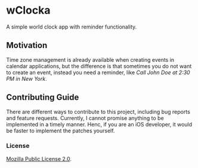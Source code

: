 # wClocka
A simple world clock app with reminder functionality.

## Motivation
Time zone management is already available when creating events in calendar applications, but the difference is that sometimes you do not want to create an event, instead you need a reminder, like *Call John Doe at 2:30 PM in New York*.

## Contributing Guide
There are different ways to contribute to this project, including bug reports and feature requests. Currently, I cannot promise anything to be implemented in a timely manner. Henc, if you are an iOS developer, it would be faster to implement the patches yourself.

### License
[Mozilla Public License 2.0](https://github.com/seinmon/world-clock-alarm/blob/master/LICENSE).
